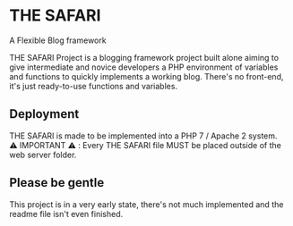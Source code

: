 # THE SAFARI
A Flexible Blog framework

THE SAFARI Project is a blogging framework project built alone aiming to give intermediate and novice developers a PHP environment of variables and functions to quickly implements a working blog.
There's no front-end, it's just ready-to-use functions and variables.

## Deployment
THE SAFARI is made to be implemented into a PHP 7 / Apache 2 system.  
:warning: IMPORTANT :warning: : Every THE SAFARI file MUST be placed outside of the web server folder.

## Please be gentle
This project is in a very early state, there's not much implemented and the readme file isn't even finished.

